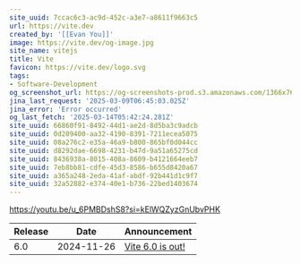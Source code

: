 ```yaml
---
site_uuid: 7ccac6c3-ac9d-452c-a3e7-a8611f9663c5
url: https://vite.dev
created_by: '[[Evan You]]'
image: https://vite.dev/og-image.jpg
site_name: vitejs
title: Vite
favicon: https://vite.dev/logo.svg
tags:
- Software-Development
og_screenshot_url: https://og-screenshots-prod.s3.amazonaws.com/1366x768/80/false/b1c6ee1b75245f3ded02fa559d5b30823c4d66274deb4b7c0cb61099dd5ebae7.jpeg
jina_last_request: '2025-03-09T06:45:03.025Z'
jina_error: 'Error occurred'
og_last_fetch: '2025-03-14T05:42:24.281Z'
site_uuid: 66860f91-8492-44d1-ae2d-8d5ba3c9adcb
site_uuid: 0d209400-aa32-4190-8391-7211ecea5075
site_uuid: 08a276c2-e35a-46a9-b800-865bf0d044cc
site_uuid: d8292dae-6698-4231-b47d-9a51a65275cd
site_uuid: 8436938a-8015-408a-8609-b4121664eeb7
site_uuid: 7eb8bb81-cdfe-45d3-8586-b655d8420a67
site_uuid: a365a248-2eda-41af-abdf-92b441d1c9f7
site_uuid: 32a52882-e374-40e1-b736-22bed1403674
---
```

https://youtu.be/u_6PMBDshS8?si=kElWQZyzGnUbvPHK

| Release | Date       | Announcement                                               |
| ------- | ---------- | ---------------------------------------------------------- |
| 6.0     | 2024-11-26 | [Vite 6.0 is out!](https://vite.dev/blog/announcing-vite6) |
